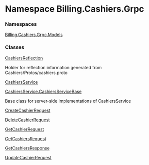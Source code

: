 # <a id="Billing_Cashiers_Grpc"></a> Namespace Billing.Cashiers.Grpc

### Namespaces

 [Billing.Cashiers.Grpc.Models](Billing.Cashiers.Grpc.Models.md)

### Classes

 [CashiersReflection](Billing.Cashiers.Grpc.CashiersReflection.md)

Holder for reflection information generated from Cashiers/Protos/cashiers.proto

 [CashiersService](Billing.Cashiers.Grpc.CashiersService.md)

 [CashiersService.CashiersServiceBase](Billing.Cashiers.Grpc.CashiersService.CashiersServiceBase.md)

Base class for server-side implementations of CashiersService

 [CreateCashierRequest](Billing.Cashiers.Grpc.CreateCashierRequest.md)

 [DeleteCashierRequest](Billing.Cashiers.Grpc.DeleteCashierRequest.md)

 [GetCashierRequest](Billing.Cashiers.Grpc.GetCashierRequest.md)

 [GetCashiersRequest](Billing.Cashiers.Grpc.GetCashiersRequest.md)

 [GetCashiersResponse](Billing.Cashiers.Grpc.GetCashiersResponse.md)

 [UpdateCashierRequest](Billing.Cashiers.Grpc.UpdateCashierRequest.md)

